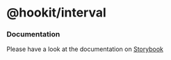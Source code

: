 # @hookit/interval

### Documentation

Please have a look at the documentation on [Storybook](hookit-storybook.vercel.app)
